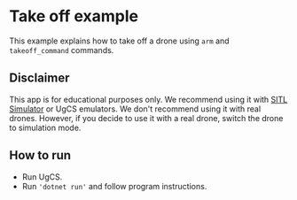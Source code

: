 ﻿# Take off example

This example explains how to take off a drone using `arm` and `takeoff_command` commands.

## Disclaimer
This app is for educational purposes only. We recommend using it with [SITL Simulator](https://ardupilot.org/dev/docs/sitl-simulator-software-in-the-loop.html) or UgCS emulators. We don't recommend using it with real drones. 
However, if you decide to use it with a real drone, switch the drone to simulation mode.

## How to run
- Run UgCS.
- Run `'dotnet run'` and follow program instructions.